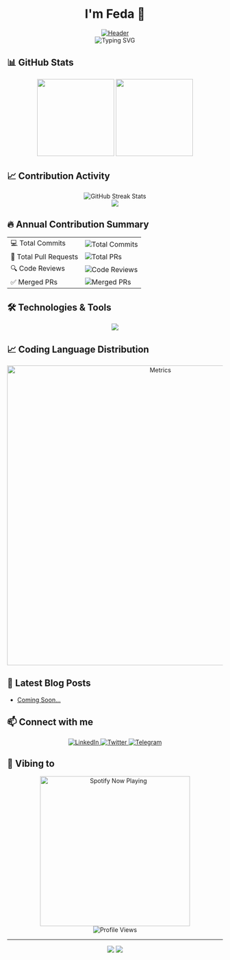
# <div align="center">I'm Feda 🚀</div>

<div align="center">
  <a href="https://www.youtube.com/watch?v=f97W-nveCOM&t=1304s&ab_channel=Hotdogster">
    <img src="https://github.com/federalbyro/federalbyro/blob/main/assets/imba.gif" alt="Header" />
  </a>
</div>

<div align="center">
  <img src="https://readme-typing-svg.herokuapp.com?font=Fira+Code&size=25&duration=3000&pause=1000&color=00FF00&center=true&vCenter=true&random=false&width=500&lines=Full-Stack+Developer;Code+Artist;Problem+Solver;Commit+Master" alt="Typing SVG" />
</div>

## 📊 GitHub Stats

<div align="center">
  <img height="180em" src="https://github-readme-stats.vercel.app/api?username=federalbyro&show_icons=true&theme=radical&include_all_commits=true&count_private=true&hide_border=true"/>
  <img height="180em" src="https://github-readme-stats.vercel.app/api/top-langs/?username=federalbyro&layout=compact&langs_count=7&theme=radical&hide_border=true"/>
</div>

## 📈 Contribution Activity

<div align="center">
  <img src="https://github-readme-streak-stats.herokuapp.com/?user=federalbyro&theme=radical&hide_border=true" alt="GitHub Streak Stats"/>
</div>

<div align="center">
  <a href="https://github.com/federalbyro">
    <img src="https://github-profile-summary-cards.vercel.app/api/cards/profile-details?username=federalbyro&theme=radical" />
  </a>
</div>

## 🔥 Annual Contribution Summary

<table>
  <tr>
    <td>💻 Total Commits</td>
    <td>
      <img src="https://img.shields.io/badge/dynamic/json?color=brightgreen&label=Commits&query=%24.totalContributions&url=https%3A%2F%2Fgithub-readme-streak-stats.herokuapp.com%2F%3Fuser%3Dfederalbyro%26type%3Djson" alt="Total Commits"/>
    </td>
  </tr>
  <tr>
    <td>🔀 Total Pull Requests</td>
    <td>
      <img src="https://img.shields.io/badge/dynamic/json?color=blue&label=Pull%20Requests&query=%24.totalPullRequests&url=https%3A%2F%2Fapi.github-star-counter.workers.dev%2Fuser%2Ffederalbyro" alt="Total PRs"/>
    </td>
  </tr>
  <tr>
    <td>🔍 Code Reviews</td>
    <td>
      <img src="https://img.shields.io/badge/dynamic/json?color=blueviolet&label=Reviews&query=%24.totalCodeReviews&url=https%3A%2F%2Fapi.github-star-counter.workers.dev%2Fuser%2Ffederalbyro" alt="Code Reviews"/>
    </td>
  </tr>
  <tr>
    <td>✅ Merged PRs</td>
    <td>
      <img src="https://img.shields.io/badge/dynamic/json?color=orange&label=Merged%20PRs&query=%24.totalMergedPRs&url=https%3A%2F%2Fapi.github-star-counter.workers.dev%2Fuser%2Ffederalbyro" alt="Merged PRs"/>
    </td>
  </tr>
</table>

## 🛠️ Technologies & Tools

<div align="center">
  <img src="https://skillicons.dev/icons?i=js,ts,react,vue,nodejs,python,go,docker,kubernetes,aws,gcp,git" />
</div>

## 📈 Coding Language Distribution

<div align="center">
  <img src="https://github.com/federalbyro/federalbyro/blob/main/github-metrics.svg" alt="Metrics" width="700">
</div>

## 📝 Latest Blog Posts

<!-- BLOG-POST-LIST:START -->
- [Coming Soon...]()
<!-- BLOG-POST-LIST:END -->

## 📫 Connect with me

<div align="center">
  <a href="https://linkedin.com/in/your-linkedin">
    <img src="https://img.shields.io/badge/LinkedIn-0077B5?style=for-the-badge&logo=linkedin&logoColor=white" alt="LinkedIn"/>
  </a>
  <a href="https://twitter.com/your-twitter">
    <img src="https://img.shields.io/badge/Twitter-1DA1F2?style=for-the-badge&logo=twitter&logoColor=white" alt="Twitter"/>
  </a>
  <a href="https://t.me/your-telegram">
    <img src="https://img.shields.io/badge/Telegram-2CA5E0?style=for-the-badge&logo=telegram&logoColor=white" alt="Telegram"/>
  </a>
</div>

## 🎵 Vibing to

<div align="center">
  <img src="https://spotify-github-profile.vercel.app/api/view?uid=YOUR_SPOTIFY_ID&cover_image=true&theme=novatorem" alt="Spotify Now Playing" width="350"/>
</div>

<div align="center">
  <img src="https://komarev.com/ghpvc/?username=federalbyro&style=for-the-badge&color=red" alt="Profile Views"/>
</div>

---

<div align="center">
  <img src="https://forthebadge.com/images/badges/built-with-love.svg" />
  <img src="https://forthebadge.com/images/badges/powered-by-coffee.svg" />
</div>
